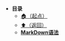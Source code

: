 * **目录**
  * [🏠（起点）](/study/README)
  * [⬆️（返回）](/study/Java后端/README)
  * [**MarkDown语法**](/study/Java后端/00-MarkDown/MarkDown语法)